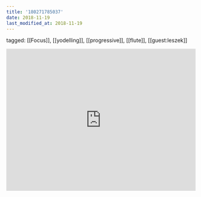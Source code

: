 ```yaml
---
title: '180271785037'
date: 2018-11-19
last_modified_at: 2018-11-19
---
```

tagged: [[Focus]], [[yodelling]], [[progressive]], [[flute]], [[guest:leszek]]
<iframe allow="accelerometer; autoplay; clipboard-write; encrypted-media; gyroscope; picture-in-picture" allowfullscreen="" frameborder="0" height="375" id="youtube_iframe" src="https://www.youtube.com/embed/g4ouPGGLI6Q?feature=oembed&amp;enablejsapi=1&amp;origin=https://safe.txmblr.com&amp;wmode=opaque" width="500"></iframe>